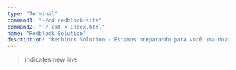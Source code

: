 ```yaml
---
type: "Terminal"
command1: "~/cd redblock-site"
command2: "~/ cat < index.html"
name: "Redblock Solution" 
description: "Redblock Solution - Estamos preparando para você uma nova experiencia na web - em breve."
---
```


> indicates new line 

